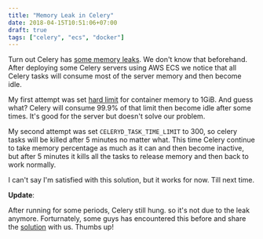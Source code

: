 ```yaml
---
title: "Memory Leak in Celery"
date: 2018-04-15T10:51:06+07:00
draft: true
tags: ["celery", "ecs", "docker"]
---
```


Turn out Celery has [some memory leaks][1]. We don't know that beforehand.
After deploying some Celery servers using AWS ECS we notice that all Celery
tasks will consume most of the server memory and then become idle.

My first attempt was set [hard limit][2] for container memory to 1GiB. And
guess what? Celery will consume 99.9% of that limit then become idle after
some times. It's good for the server but doesn't solve our problem.

My second attempt was set `CELERYD_TASK_TIME_LIMIT` to 300, so celery tasks
will be killed after 5 minutes no matter what. This time Celery continue to
take memory percentage as much as it can and then become inactive, but after
5 minutes it kills all the tasks to release memory and then back to work
normally.

I can't say I'm satisfied with this solution, but it works for now. Till next
time.

**Update**:

After running for some periods, Celery still hung. so it's not due to the leak
anymore. Forturnately, some guys has encountered this before and share the
[solution][3] with us. Thumbs up!



[1]: https://github.com/celery/celery/issues/1427
[2]: https://docs.aws.amazon.com/AmazonECS/latest/developerguide/task_definition_parameters.html
[3]: https://stackoverflow.com/a/33936673/4400989
